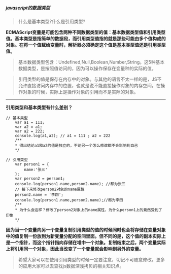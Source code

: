 ##### javascript的数据类型
> 什么是基本类型?什么是引用类型?

**ECMAScript变量是可能包含两种不同数据类型的值：基本数据类型值和引用类型值。基本类型是指简单的数据段，而引用类型值指的就是那些可能由多个值构成的对象。在将一个值赋给变量时，解析器必须确定这个值是基本类型值还是引用类型值。**

> 基本数据类型包含：Undefined,Null,Boolean,Number,String。这5种基本数据类型，是按照值访问的，因为可以操作保存在变量种的实际的值。

> 引用类型的值是保存在内存中的对象。与其他的语言不太一样的是，JS不允许直接访问内存中的位置，也就是说不能直接操作对象的内存空间。在操作对象的时候，实际上是操作对象的引用而不是实际的对象。

---
**引用类型和基本类型有什么差别？**

```
// 基本类型
    var a1 = 111;
    var a2 = a1;
    var a2 = 222;
    console.log(a1,a2); // a1 = 111 ; a2 = 222
    /**
    * 得出结论a1和a2的值是独立的，不论另一个怎么修改都不会影响到自己
    */
 
// 引用类型
    var person1 = {
        name:'张三'
    };
    var person2 = person1;
    console.log(person1.name,person2.name); //都为张三
    // 接下来修改person2对象的name属性
    person2.name = '李四';
    console.log(person1.name,person2.name);//都为李四
    /**
    * 为什么会这样？修改了person2对象上的name属性，为什么person1上的竟然受到了印象
    */
```
**因为当一个变量向另一个变量复制引用类型的值的时候同时也会将存储在变量对象中的值复制一份放到为新变量分配的空间里面。但不同的是，这个值的副本实际上是一个指针，而这个指针指向存储在堆中一个对象。复制结束之后，两个变量实际上将引用同一个对象，因此当改变了一个变量就会影响到另外的变量。**

> 希望大家可以在使用引用类型的时候一定要注意，切记不可随意修改。更多的应用大家可以去查找js数据深浅拷贝的相关知识点。

